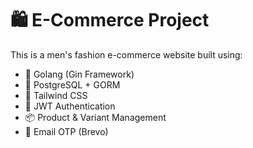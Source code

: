 # 🛍️ E-Commerce Project

This is a men's fashion e-commerce website built using:

- 🔷 Golang (Gin Framework)
- 🐘 PostgreSQL + GORM
- 🎨 Tailwind CSS
- 🔐 JWT Authentication
- 📦 Product & Variant Management
- 📧 Email OTP (Brevo)
